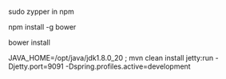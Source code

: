 sudo zypper in npm

npm install -g bower

bower install

JAVA_HOME=/opt/java/jdk1.8.0_20 ; mvn clean install jetty:run -Djetty.port=9091 -Dspring.profiles.active=development